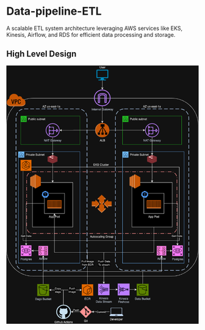 # Data-pipeline-ETL

A scalable ETL system architecture leveraging AWS services like EKS, Kinesis, Airflow, and RDS for efficient data processing and storage.

## High Level Design

![]()![1724158289384](image/README/1724158289384.png)
